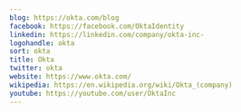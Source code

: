 ```yaml
---
blog: https://okta.com/blog
facebook: https://facebook.com/OktaIdentity
linkedin: https://linkedin.com/company/okta-inc-
logohandle: okta
sort: okta
title: Okta
twitter: okta
website: https://www.okta.com/
wikipedia: https://en.wikipedia.org/wiki/Okta_(company)
youtube: https://youtube.com/user/OktaInc
---
```

